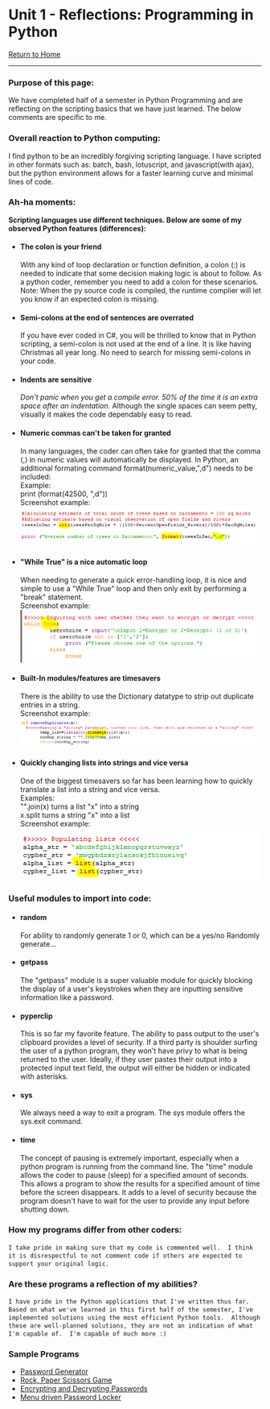 # Unit 1 - Reflections: Programming in Python
[Return to Home](https://angie-gh.github.io/adix.github.io/)


*********************************************************************************** 


### Purpose of this page:
We have completed half of a semester in Python Programming and are reflecting on the scripting basics that we have just learned.  The below comments are specific to me.

### Overall reaction to Python computing:
I find python to be an incredibly forgiving scripting language. I have scripted in other formats such as: batch, bash, lotuscript, and javascript(with ajax), but the python environment allows for a faster learning curve and minimal lines of code.    

### Ah-ha moments:
**Scripting languages use different techniques.  Below are some of my observed Python features (differences):**
- #### The colon is your friend
	With any kind of loop declaration or function definition, a colon (:) is needed to indicate that some decision making logic is about to follow.  As a python coder, remember you need to add a colon for these scenarios.  Note:  When the py source code is compiled, the runtime complier will let you know if an expected colon is missing.
- #### Semi-colons at the end of sentences are overrated
	If you have ever coded in C#, you will be thrilled to know that in Python scripting, a semi-colon is not used at the end of a line.  It is like having Christmas all year long.  No need to search for missing semi-colons in your code.
- #### Indents are sensitive
	*Don't panic when you get a compile error.  50% of the time it is an extra space after an indentation.*
	Although the single spaces can seem petty, visually it makes the code dependably easy to read.
- #### Numeric commas can't be taken for granted
	In many languages, the coder can often take for granted that the comma (,) in numeric values will automatically be displayed.  In Python, an additional formating command format(numeric_value,",d") needs to be included:
	<br/>Example:
	<br/>print (format(42500, ",d"))
	<br/> Screenshot example:
	<br/>![Formatting a numeric value](FormatNumericWithCommas.PNG)
- #### "While True" is a nice automatic loop
	When needing to generate a quick error-handling loop, it is nice and simple to use a "While True" loop and then only exit by performing a "break" statement. 
	<br/>Screenshot example:
	<br/>![While Loop](While_True_simpleloop.PNG)
- #### Built-In modules/features are timesavers
	There is the ability to use the Dictionary datatype to strip out duplicate entries in a string.
	<br/>Screenshot example:
	<br/>![Dictionary remove duplicates](Dictionary_abilityTostripDuplicates.PNG)
- #### Quickly changing lists into strings and vice versa
	One of the biggest timesavers so far has been learning how to quickly translate a list into a string and vice versa.
	<br/>Examples:
	<br/>"".join(x)    turns a list "x" into a string
	<br/>x.split    turns a string "x" into a list
	<br/>Screenshot example:
	<br/>![lists to strings](quick_listsFromStrings.PNG)
### Useful modules to import into code:
- #### random
	For ability to randomly generate 1 or 0, which can be a yes/no 
	Randomly generate...
- #### getpass
	The "getpass" module is a super valuable module for quickly blocking the display of a user's keystrokes when they are inputting sensitive information like a password.  
- #### pyperclip
	This is so far my favorite feature.  The ability to pass output to the user's clipboard provides a level of security. If a third party is shoulder surfing the user of a python program, they won't have privy to what is being returned to the user.  Ideally, if they user pastes their output into a protected input text field, the output will either be hidden or indicated with asterisks.
- #### sys
	We always need a way to exit a program.  The sys module offers the sys.exit command.
- #### time
	The concept of pausing is extremely important, especially when a python program is running from the command line.  The "time" module allows the coder to pause (sleep) for a specified amount of seconds. This allows a program to show the results for a specified amount of time before the screen disappears.  It adds to a level of security because the program doesn't have to wait for the user to provide any input before shutting down.
### How my programs differ from other coders:
	I take pride in making sure that my code is commented well.  I think it is disrespectful to not comment code if others are expected to support your original logic.   
### Are these programs a reflection of my abilities?
	I have pride in the Python applications that I've written thus far.  Based on what we've learned in this first half of the semester, I've implemented solutions using the most efficient Python tools.  Although these are well-planned solutions, they are not an indication of what I'm capable of.  I'm capable of much more :)
### Sample Programs
- [Password Generator](https://github.com/Angie-gh/unit1/blob/master/week03_password_generatorAngie.py)
- [Rock, Paper Scissors Game](https://github.com/Angie-gh/unit1/blob/master/week03_RockPaperScissors_Angie.py)
- [Encrypting and Decrypting Passwords](https://github.com/Angie-gh/unit1/blob/master/week05_EncryptionProject_Angie_ExtraCredit_Part7_Part8_b.py)
- [Menu driven Password Locker](https://github.com/Angie-gh/unit1/blob/master/week06_pw_Angie.py)

